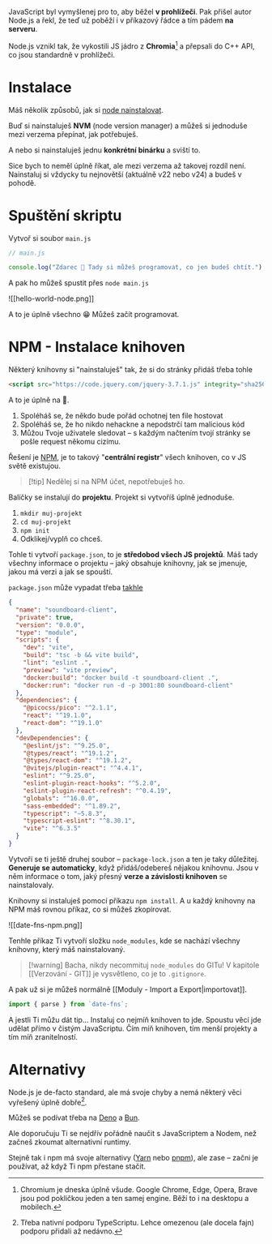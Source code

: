 JavaScript byl vymyšlenej pro to, aby běžel **v prohlížeči**. Pak přišel autor Node.js a řekl, že teď už poběží i v příkazový řádce a tím pádem **na serveru**.

Node.js vznikl tak, že vykostili JS jádro z **Chromia**[^2] a přepsali do C++ API, co jsou standardně v prohlížeči.
# Instalace
Máš několik způsobů, jak si [node nainstalovat](https://nodejs.org/en/download).

Buď si nainstaluješ **NVM** (node version manager) a můžeš si jednoduše mezi verzema přepínat, jak potřebuješ.

A nebo si nainstaluješ jednu **konkrétní binárku** a sviští to.

Sice bych to neměl úplně říkat, ale mezi verzema až takovej rozdíl není. Nainstaluj si vždycky tu nejnovětší (aktuálně v22 nebo v24) a budeš v pohodě.
# Spuštění skriptu
Vytvoř si soubor `main.js`

```javascript
// main.js

console.log("Zdarec 👋 Tady si můžeš programovat, co jen budeš chtít.");
```

A pak ho můžeš spustit přes `node main.js`

![[hello-world-node.png]]

A to je úplně všechno 😁 Můžeš začít programovat.
# NPM - Instalace knihoven
Některý knihovny si "nainstaluješ" tak, že si do stránky přidáš třeba tohle

```html
<script src="https://code.jquery.com/jquery-3.7.1.js" integrity="sha256-eKhayi8LEQwp4NKxN+CfCh+3qOVUtJn3QNZ0TciWLP4=" crossorigin="anonymous"></script>
```

A to je úplně na 💩.

1. Spoléháš se, že někdo bude pořád ochotnej ten file hostovat
2. Spoléháš se, že ho nikdo nehackne a nepodstrčí tam malicious kód
3. Můžou Tvoje uživatele sledovat – s každým načtením tvojí stránky se pošle request někomu cizímu.

Řešení je [NPM](https://docs.npmjs.com/about-npm), je to takový "**centrální registr**" všech knihoven, co v JS světě existujou.

> [!tip] Nedělej si na NPM účet, nepotřebuješ ho.

Balíčky se instalují do **projektu**. Projekt si vytvoříš úplně jednoduše.

1. `mkdir muj-projekt`
2. `cd muj-projekt`
3. `npm init`
4. Odklikej/vyplň co chceš.

Tohle ti vytvoří `package.json`, to je **středobod všech JS projektů**. Máš tady všechny informace o projektu – jaký obsahuje knihovny, jak se jmenuje, jakou má verzi a jak se spouští.

`package.json` může vypadat třeba [takhle](https://github.com/JVancata/materialy/blob/main/apps/soundboard-client/package.json)

```json
{
  "name": "soundboard-client",
  "private": true,
  "version": "0.0.0",
  "type": "module",
  "scripts": {
    "dev": "vite",
    "build": "tsc -b && vite build",
    "lint": "eslint .",
    "preview": "vite preview",
    "docker:build": "docker build -t soundboard-client .",
    "docker:run": "docker run -d -p 3001:80 soundboard-client"
  },
  "dependencies": {
    "@picocss/pico": "^2.1.1",
    "react": "^19.1.0",
    "react-dom": "^19.1.0"
  },
  "devDependencies": {
    "@eslint/js": "^9.25.0",
    "@types/react": "^19.1.2",
    "@types/react-dom": "^19.1.2",
    "@vitejs/plugin-react": "^4.4.1",
    "eslint": "^9.25.0",
    "eslint-plugin-react-hooks": "^5.2.0",
    "eslint-plugin-react-refresh": "^0.4.19",
    "globals": "^16.0.0",
    "sass-embedded": "^1.89.2",
    "typescript": "~5.8.3",
    "typescript-eslint": "^8.30.1",
    "vite": "^6.3.5"
  }
}
```

Vytvoří se ti ještě druhej soubor – `package-lock.json` a ten je taky důležitej. **Generuje se automaticky**, když přidáš/odebereš nějakou knihovnu. Jsou v něm informace o tom, jaký přesný **verze a závislosti knihoven** se nainstalovaly.

Knihovny si instaluješ pomocí příkazu `npm install`. A u každý knihovny na NPM máš rovnou příkaz, co si můžeš zkopírovat.

![[date-fns-npm.png]]

Tenhle příkaz Ti vytvoří složku `node_modules`, kde se nachází všechny knihovny, který máš nainstalovaný.

> [!warning] Bacha, nikdy necommituj `node_modules` do GITu!
> V kapitole [[Verzování - GIT]] je vysvětleno, co je to `.gitignore`.

A pak už si je můžeš normálně [[Moduly - Import a Export|importovat]].

```javascript
import { parse } from `date-fns`;
``` 

A jestli Ti můžu dát tip... Instaluj co nejmíň knihoven to jde. Spoustu věcí jde udělat přímo v čistým JavaScriptu. Čím míň knihoven, tím menší projekty a tím míň zranitelností.
# Alternativy
Node.js je de-facto standard, ale má svoje chyby a nemá některý věci vyřešený úplně dobře[^1].

Můžeš se podívat třeba na [Deno](https://deno.com/) a [Bun](https://bun.com/).

Ale doporučuju Ti se nejdřív pořádně naučit s JavaScriptem a Nodem, než začneš zkoumat alternativní runtimy.

Stejně tak i npm má svoje alternativy ([Yarn](https://yarnpkg.com/) nebo [pnpm](https://pnpm.io/)), ale zase – začni je používat, až když Ti npm přestane stačit.

[^1]: Třeba nativní podporu TypeScriptu. Lehce omezenou (ale docela fajn) podporu přidali až nedávno.

[^2]: Chromium je dneska úplně všude. Google Chrome, Edge, Opera, Brave jsou pod pokličkou jeden a ten samej engine. Běží to i na desktopu a mobilech.
